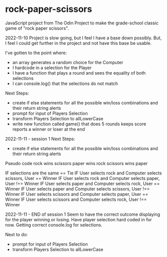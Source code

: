# rock-paper-scissors
 JavaScript project from The Odin Project to make the grade-school classic game of "rock paper scissors".


2022-11-10
Project is slow going, but I feel I have a base down possibly. But, I feel I could get further in the project and not have this base be usable.

I've gotten to the point where:
- an array generates a random choice for the Computer
- I hardcode in a selection for the Player
- I have a function that plays a round and sees the equality of both selections
- I can console.log() that the selections do not match

Next Steps:
- create if else statements for all the possible win/loss combinations and their return string alerts
- prompt for input of Players Selection
- transform Players Selection to allLowerCase
- write new function called game() that does 5 rounds
keeps score
reports a winner or loser at the end

2022-11-11 - session 1
Next Steps:
- create if else statements for all the possible win/loss combinations and their return string alerts

Pseudo code
rock wins scissors
paper wins rock
scissors wins paper

IF selections are the same == Tie
IF User selects rock and Computer selects scissors, User == Winner
IF User selects rock and Computer selects paper, User !== Winner
IF User selects paper and Computer selects rock, User == Winner
IF User selects paper and Computer selects scissors, User !== Winner
IF User selects scissors and Computer selects paper, User == Winner
IF User selects scissors and Computer selects rock, User !== Winner

2022-11-11 - END of session 1
Seem to have the correct outcome displaying for the player winning or losing.
Have player selection hard coded in for now. 
Getting correct console.log for selections.

Next to do:
- prompt for input of Players Selection
- transform Players Selection to allLowerCase
<!-- - write new function called game() that does 5 rounds
keeps score
reports a winner or loser at the end -->




